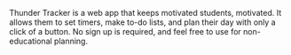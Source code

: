 Thunder Tracker is a web app that keeps motivated students, motivated. It allows them to set timers, make to-do lists, and plan their day with only a click of a button.
No sign up is required, and feel free to use for non-educational planning.
